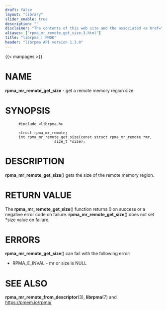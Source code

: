 ```yaml
---
draft: false
layout: "library"
slider_enable: true
description: ""
disclaimer: "The contents of this web site and the associated <a href=\"https://github.com/pmem\">GitHub repositories</a> are BSD-licensed open source."
aliases: ["rpma_mr_remote_get_size.3.html"]
title: "librpma | PMDK"
header: "librpma API version 1.3.0"
---
```

{{< manpages >}}

[comment]: <> (SPDX-License-Identifier: BSD-3-Clause)
[comment]: <> (Copyright 2020-2023, Intel Corporation)

# NAME

**rpma_mr_remote_get_size** - get a remote memory region size

# SYNOPSIS

          #include <librpma.h>

          struct rpma_mr_remote;
          int rpma_mr_remote_get_size(const struct rpma_mr_remote *mr,
                          size_t *size);

# DESCRIPTION

**rpma_mr_remote_get_size**() gets the size of the remote memory region.

# RETURN VALUE

The **rpma_mr_remote_get_size**() function returns 0 on success or a
negative error code on failure. **rpma_mr_remote_get_size**() does not
set \*size value on failure.

# ERRORS

**rpma_mr_remote_get_size**() can fail with the following error:

-   RPMA_E\_INVAL - mr or size is NULL

# SEE ALSO

**rpma_mr_remote_from_descriptor**(3), **librpma**(7) and
https://pmem.io/rpma/
